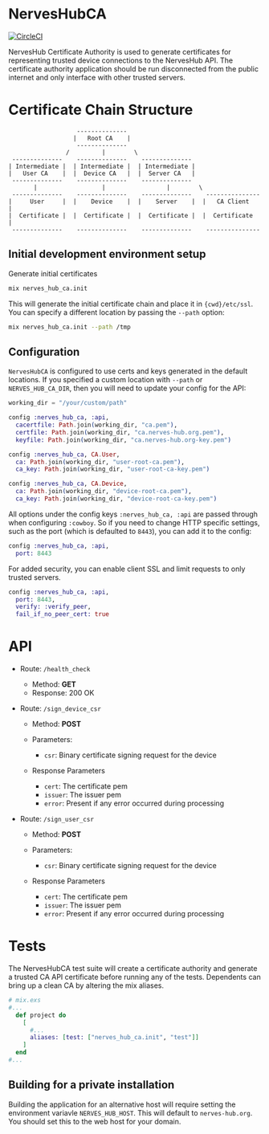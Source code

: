 # NervesHubCA

[![CircleCI](https://circleci.com/gh/nerves-hub/nerves_hub_ca.svg?style=svg)](https://circleci.com/gh/nerves-hub/nerves_hub_ca)

NervesHub Certificate Authority is used to generate certificates for representing
trusted device connections to the NervesHub API. The certificate authority
application should be run disconnected from the public internet and only
interface with other trusted servers.

# Certificate Chain Structure
```
                   --------------
                  |   Root CA    |
                   --------------
                /         |        \
 --------------    --------------    --------------
| Intermediate |  | Intermediate |  | Intermediate |
|   User CA    |  |  Device CA   |  |  Server CA   | 
 --------------    --------------    --------------
       |                  |                 |        \
 --------------    --------------    --------------    ---------------
|     User     |  |    Device    |  |    Server    |  |   CA Client   |
|  Certificate |  |  Certificate |  |  Certificate |  |  Certificate  |
 --------------    --------------    --------------    ---------------
```

## Initial development environment setup

Generate initial certificates

```bash
mix nerves_hub_ca.init
```

This will generate the initial certificate chain and place it in `{cwd}/etc/ssl`.
You can specify a different location by passing the `--path` option:

```bash
mix nerves_hub_ca.init --path /tmp
```

## Configuration

`NervesHubCA` is configured to use certs and keys generated in the default locations. If you specified a custom location with `--path` or `NERVES_HUB_CA_DIR`, then you will need to update your config for the API:

```elixir
working_dir = "/your/custom/path"

config :nerves_hub_ca, :api,
  cacertfile: Path.join(working_dir, "ca.pem"),
  certfile: Path.join(working_dir, "ca.nerves-hub.org.pem"),
  keyfile: Path.join(working_dir, "ca.nerves-hub.org-key.pem")

config :nerves_hub_ca, CA.User,
  ca: Path.join(working_dir, "user-root-ca.pem"),
  ca_key: Path.join(working_dir, "user-root-ca-key.pem")

config :nerves_hub_ca, CA.Device,
  ca: Path.join(working_dir, "device-root-ca.pem"),
  ca_key: Path.join(working_dir, "device-root-ca-key.pem")
```

All options under the config keys `:nerves_hub_ca, :api` are passed through when configuring `:cowboy`. So if you need to change HTTP specific settings, such as the port (which is defaulted to `8443`), you can add it to the config:

```elixir
config :nerves_hub_ca, :api, 
  port: 8443
```

For added security, you can enable client SSL and limit requests to only trusted servers.

```elixir
config :nerves_hub_ca, :api,
  port: 8443,
  verify: :verify_peer,
  fail_if_no_peer_cert: true
```

# API

* Route: `/health_check`
  * Method: **GET**
  * Response: 200 OK
    
* Route: `/sign_device_csr`
  * Method: **POST**
  * Parameters:
    * `csr`: Binary certificate signing request for the device

  * Response Parameters
    * `cert`: The certificate pem
    * `issuer`: The issuer pem
    * `error`: Present if any error occurred during processing

* Route: `/sign_user_csr`
  * Method: **POST**
  * Parameters:
    * `csr`: Binary certificate signing request for the device

  * Response Parameters
    * `cert`: The certificate pem
    * `issuer`: The issuer pem
    * `error`: Present if any error occurred during processing

# Tests

The NervesHubCA test suite will create a certificate authority and generate a
trusted CA API certificate before running any of the tests. Dependents can bring
up a clean CA by altering the mix aliases.

```elixir
# mix.exs
#...
  def project do
    [
      #...
      aliases: [test: ["nerves_hub_ca.init", "test"]]
    ]
  end
#...
```

## Building for a private installation

Building the application for an alternative host will require setting the environment
variavle `NERVES_HUB_HOST`. This will default to `nerves-hub.org`. You should set this
to the web host for your domain.

